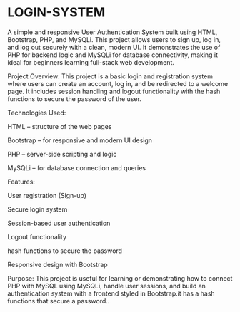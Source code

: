 # LOGIN-SYSTEM
A simple and responsive User Authentication System built using HTML, Bootstrap, PHP, and MySQLi. This project allows users to sign up, log in, and log out securely with a clean, modern UI. It demonstrates the use of PHP for backend logic and MySQLi for database connectivity, making it ideal for beginners learning full-stack web development.

Project Overview:
This project is a basic login and registration system where users can create an account, log in, and be redirected to a welcome page. It includes session handling and logout functionality with the hash functions to secure the password of the user.

Technologies Used:

HTML – structure of the web pages

Bootstrap  – for responsive and modern UI design

PHP – server-side scripting and logic

MySQLi – for database connection and queries

Features:

User registration (Sign-up)

Secure login system

Session-based user authentication

Logout functionality

hash functions to secure the password 

Responsive design with Bootstrap

Purpose:
This project is useful for learning or demonstrating how to connect PHP with MySQL using MySQLi, handle user sessions, and build an authentication system with a frontend styled in Bootstrap.it has a hash functions that secure a password..
